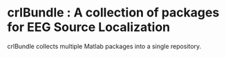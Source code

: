 # crlBundle : A collection of packages for EEG Source Localization

crlBundle collects multiple Matlab packages into a single repository.
